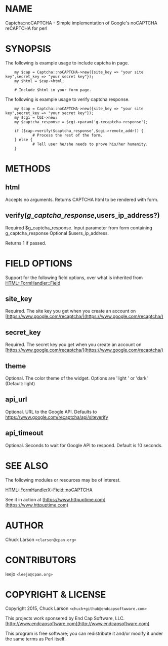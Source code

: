 # NAME

Captcha::noCAPTCHA - Simple implementation of Google's noCAPTCHA reCAPTCHA for perl

# SYNOPSIS

The following is example usage to include captcha in page.

        my $cap = Captcha::noCAPTCHA->new({site_key => "your site key",secret_key => "your secret key"});
        my $html = $cap->html;

        # Include $html in your form page.

The following is example usage to verify captcha response.

        my $cap = Captcha::noCAPTCHA->new({site_key => "your site key",secret_key => "your secret key"});
        my $cgi = CGI->new;
        my $captcha_response = $cgi->param('g-recaptcha-response');

        if ($cap->verify($captcha_response',$cgi->remote_addr)) {
                # Process the rest of the form.
        } else {
                # Tell user he/she needs to prove his/her humanity.
        }

# METHODS

## html

Accepts no arguments.  Returns CAPTCHA html to be rendered with form.

## verify($g\_captcha\_response,$users\_ip\_address?)

Required $g\_captcha\_response. Input parameter from form containing g\_captcha\_response
Optional $users\_ip\_address.

Returns 1 if passed.

# FIELD OPTIONS

Support for the following field options, over what is inherited from
[HTML::FormHandler::Field](https://metacpan.org/pod/HTML::FormHandler::Field)

## site\_key

Required. The site key you get when you create an account on [https://www.google.com/recaptcha/](https://www.google.com/recaptcha/)

## secret\_key

Required. The secret key you get when you create an account on [https://www.google.com/recaptcha/](https://www.google.com/recaptcha/)

## theme

Optional. The color theme of the widget. Options are 'light ' or 'dark' (Default: light)

## api\_url

Optional. URL to the Google API. Defaults to https://www.google.com/recaptcha/api/siteverify

## api\_timeout

Optional. Seconds to wait for Google API to respond. Default is 10 seconds.

# SEE ALSO

The following modules or resources may be of interest.

[HTML::FormHandlerX::Field::noCAPTCHA](https://metacpan.org/pod/HTML::FormHandlerX::Field::noCAPTCHA)

See it in action at [https://www.httpuptime.com](https://www.httpuptime.com)

# AUTHOR

Chuck Larson `<clarson@cpan.org>`

# CONTRIBUTORS

leejo `<leejo@cpan.org>`

# COPYRIGHT & LICENSE

Copyright 2015, Chuck Larson `<chuck+github@endcapsoftwware.com>`

This projects work sponsered by End Cap Software, LLC.
[http://www.endcapsoftware.com](http://www.endcapsoftware.com)

This program is free software; you can redistribute it and/or modify
it under the same terms as Perl itself.
